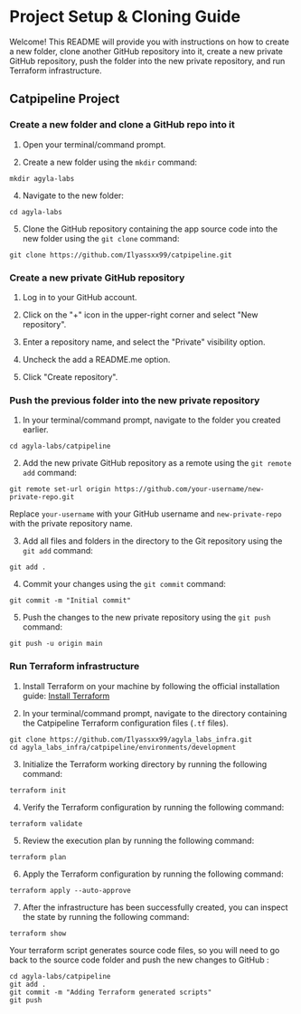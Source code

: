 # Project Setup & Cloning Guide

Welcome! This README will provide you with instructions on how to create a new folder, clone another GitHub repository into it, create a new private GitHub repository, push the folder into the new private repository, and run Terraform infrastructure.

## Catpipeline Project

### Create a new folder and clone a GitHub repo into it

1. Open your terminal/command prompt.

3. Create a new folder using the `mkdir` command:
```
mkdir agyla-labs
```

4. Navigate to the new folder:
```
cd agyla-labs
```

5. Clone the GitHub repository containing the app source code into the new folder using the `git clone` command:
```
git clone https://github.com/Ilyassxx99/catpipeline.git
```

### Create a new private GitHub repository

1. Log in to your GitHub account.

2. Click on the "+" icon in the upper-right corner and select "New repository".

3. Enter a repository name, and select the "Private" visibility option.

4. Uncheck the add a README.me option.

5. Click "Create repository".

### Push the previous folder into the new private repository

1. In your terminal/command prompt, navigate to the folder you created earlier.
```
cd agyla-labs/catpipeline
```

2. Add the new private GitHub repository as a remote using the `git remote add` command:
```
git remote set-url origin https://github.com/your-username/new-private-repo.git
```
Replace `your-username` with your GitHub username and `new-private-repo` with the private repository name.

3. Add all files and folders in the directory to the Git repository using the `git add` command:
```
git add .
```

4. Commit your changes using the `git commit` command:
```
git commit -m "Initial commit"
```

5. Push the changes to the new private repository using the `git push` command:
```
git push -u origin main
```

### Run Terraform infrastructure

1. Install Terraform on your machine by following the official installation guide: [Install Terraform](https://learn.hashicorp.com/tutorials/terraform/install-cli)

2. In your terminal/command prompt, navigate to the directory containing the Catpipeline Terraform configuration files (`.tf` files).
```
git clone https://github.com/Ilyassxx99/agyla_labs_infra.git
cd agyla_labs_infra/catpipeline/environments/development
```

3. Initialize the Terraform working directory by running the following command:
```
terraform init
```

4. Verify the Terraform configuration by running the following command:
```
terraform validate
```

5. Review the execution plan by running the following command:
```
terraform plan
```

6. Apply the Terraform configuration by running the following command:
```
terraform apply --auto-approve
```

7. After the infrastructure has been successfully created, you can inspect the state by running the following command:
```
terraform show
```

Your terraform script generates source code files, so you will need to go back to the source code folder and push the new changes to GitHub :
```
cd agyla-labs/catpipeline
git add .
git commit -m "Adding Terraform generated scripts"
git push
```
